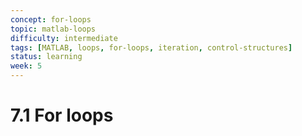 ```yaml
---
concept: for-loops
topic: matlab-loops
difficulty: intermediate
tags: [MATLAB, loops, for-loops, iteration, control-structures]
status: learning
week: 5
---
```


# 7.1 For loops